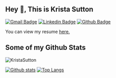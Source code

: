 ## Hey 👋, This is Krista Sutton
[![Gmail Badge](https://img.shields.io/badge/-Kristalynnsutton@gmail.com-c14438?style=flat&logo=Gmail&logoColor=white&link=mailto:Kristalynnsutton@gmail.com)](mailto:Kristalynnsutton@gmail.com) 
[![Linkedin Badge](https://img.shields.io/badge/-kristasutton-0072b1?style=flat&logo=Linkedin&logoColor=white&link=https://www.linkedin.com/in/kristasutton/)](https://www.linkedin.com/in/kristasutton/) [![Github Badge](https://img.shields.io/badge/-KristaSutton-grey?style=flat&logo=github&logoColor=white&link=https://github.com/KristaSutton/)](https://www.github.com/KristaSutton/) <p align='left'> You can view my resume <a href='https://drive.google.com/file/d/1QZkt7JASshxlT_Pbzmbewt66qZTk0o86/view?usp=sharing ' target=_blank><u>here</u>.</a></p>
## Some of my Github Stats
<p align=left> <img src=https://komarev.com/ghpvc/?username=KristaSutton alt=KristaSutton /> </p>

[![Github stats](https://github-readme-stats.vercel.app/api?username=KristaSutton&show_icons=true&include_all_commits=true)](https://github.com/KristaSutton/github-readme-stats)
[![Top Langs](https://github-readme-stats.vercel.app/api/top-langs/?username=KristaSutton&layout=compact)](https://github.com/KristaSutton/github-readme-stats)
